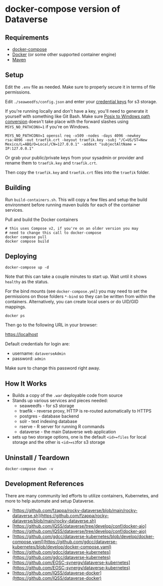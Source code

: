 # docker-compose version of Dataverse

## Requirements

* [docker-compose](https://docs.docker.com/compose/)
* [Docker](https://docker.com) (or some other supported container engine)
* [Maven](https://maven.apache.org/)

## Setup

Edit the `.env` file as needed.  Make sure to properly secure it in terms of file permissions.

Edit `./seaweedfs/config.json` and enter your [credential keys](https://github.com/chrislusf/seaweedfs/wiki/Amazon-S3-API#static-configuration) for s3 storage.

If you're running locally and don't have a key, you'll
need to generate it yourself with something like Git Bash.  Make sure
[Posix to Windows path conversion](https://github.com/git-for-windows/git/issues/577#issuecomment-166118846) doesn't
take place with the forward slashes using `MSYS_NO_PATHCONV=1` if you're on Windows.

```shell
MSYS_NO_PATHCONV=1 openssl req -x509 -nodes -days 4096 -newkey rsa:4096 -out traefik.crt -keyout traefik.key -subj "/C=US/ST=New Mexico/L=ABQ/O=Local/CN=127.0.0.1" -addext "subjectAltName = IP:127.0.0.1"
```

Or grab your public/private keys from your sysadmin or provider and rename them to `traefik.key` and `traefik.crt`.

Then copy the `traefik.key` and `traefik.crt` files into the `traefik` folder.

## Building

Run `build-containers.sh`.  This will copy a few files and setup the build environment before
running maven builds for each of the container services.

Pull and build the Docker containers

```shell
# this uses Compose v2, if you're on an older version you may
# need to change this call to docker-compose
docker compose pull
docker compose build
```

## Deploying

```shell
docker-compose up -d
```

Note that this can take a couple minutes to start up.  Wait until it shows `healthy` as the status.

For the bind mounts (see `docker-compose.yml`) you may need to set the permissions
on those folders `*-bind` so they can be written from within the containers.  Alternatively,
you can create local users or do UID/GID mappings.

```shell
docker ps
```

Then go to the following URL in your browser:

[https://localhost](https://localhost)

Default credentials for login are:

* username: `dataverseAdmin`
* password: `admin`

Make sure to change this password right away.

## How It Works

* Builds a copy of the `.war` deployable code from source
* Stands up various services and pieces needed:
  * seaweedfs - for s3 storage
  * traefik - reverse proxy, HTTP is re-routed automatically to HTTPS
  * postgres - database backend
  * solr - text indexing database
  * rserve - R server for running R commands
  * dataverse - the main Dataverse web application
* sets up two storage options, one is the default `<id>=files` for local storage
and the other is `<id>=s3`for s3 storage

## Uninstall / Teardown

```shell
docker-compose down -v
```

## Development References

There are many community led efforts to utilize containers, Kubernetes, and more to help automate
and setup Dataverse.

* [https://github.com/fzappa/rocky-dataverse/blob/main/rocky-dataverse.sh](https://github.com/fzappa/rocky-dataverse/blob/main/rocky-dataverse.sh)
* [https://github.com/IQSS/dataverse/tree/develop/conf/docker-aio](https://github.com/IQSS/dataverse/tree/develop/conf/docker-aio)
* [https://github.com/gdcc/dataverse-kubernetes/blob/develop/docker-compose.yaml](https://github.com/gdcc/dataverse-kubernetes/blob/develop/docker-compose.yaml)
* [https://github.com/gdcc/dataverse-kubernetes](https://github.com/gdcc/dataverse-kubernetes)
* [https://github.com/EOSC-synergy/dataverse-kubernetes](https://github.com/EOSC-synergy/dataverse-kubernetes)
* [https://github.com/IQSS/dataverse-docker](https://github.com/IQSS/dataverse-docker)

